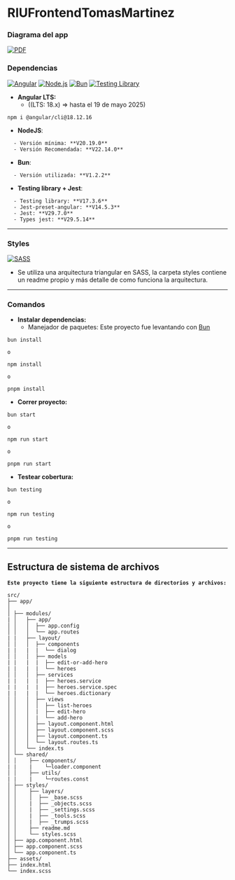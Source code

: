 # RIUFrontendTomasMartinez

### Diagrama del app

[![PDF](https://img.shields.io/badge/PDF-%23D00000.svg?style=for-the-badge&logo=adobe-acrobat-reader&logoColor=white)](https://drive.google.com/file/d/1qipafT_ENNz7PW3FFGXFgxcnpALQLhQp/view?usp=sharing)

### Dependencias

[![Angular](https://img.shields.io/badge/Angular-DD0031?style=for-the-badge&logo=angular&logoColor=white)](https://v18.angular.dev/) [![Node.js](https://img.shields.io/badge/Node.js-339933?style=for-the-badge&logo=nodedotjs&logoColor=white)](https://nodejs.org/en/download) [![Bun](https://img.shields.io/badge/Bun-1B1B1B?style=for-the-badge&logo=bun&logoColor=FFFFFF)](https://bun.sh) [![Testing Library](https://img.shields.io/badge/-Testing%20Library-%23E38332?style=for-the-badge&logo=testing-library&logoColor=white)](https://testing-library.com/docs/angular-testing-library/intro)

- **Angular LTS:**
  - ((LTS: 18.x) => hasta el 19 de mayo 2025)
```
npm i @angular/cli@18.12.16 
```

- **NodeJS**:
```
  - Versión mínima: **V20.19.0**
  - Versión Recomendada: **V22.14.0**
```

- **Bun**:
```
  - Versión utilizada: **V1.2.2**
```

- **Testing library + Jest**:
```
  - Testing library: **V17.3.6**
  - Jest-preset-angular: **V14.5.3**
  - Jest: **V29.7.0**
  - Types jest: **V29.5.14**
```

---

### Styles
[![SASS](https://img.shields.io/badge/SASS-CC6699?style=for-the-badge&logo=sass&logoColor=white)](https://sass-lang.com/)

- Se utiliza una arquitectura triangular en SASS, la carpeta styles contiene un readme propio y más detalle de como funciona la arquitectura.

---

### Comandos



- **Instalar dependencias:**
  - Manejador de paquetes: Este proyecto fue levantando con [Bun](https://bun.sh/)

```
bun install

o

npm install

o

pnpm install
```

- **Correr proyecto:**
```
bun start

o

npm run start

o

pnpm run start
```

- **Testear cobertura:**
```
bun testing

o

npm run testing

o

pnpm run testing
```

---



## Estructura de sistema de archivos

**`Este proyecto tiene la siguiente estructura de directorios y archivos:`**
```
src/
├── app/
│
│ ├── modules/
| │   ├── app/
│ │   │  ├── app.config
│ │   │  └── app.routes
| |   ├── layout/
│ │   │  ├── components
| |   |  |  └── dialog
│ │   │  ├── models
| |   |  |  ├── edit-or-add-hero
| |   |  |  └── heroes
│ │   │  ├── services 
| |   |  |  ├── heroes.service
| |   |  |  ├── heroes.service.spec
| |   |  |  └── heroes.dictionary
│ │   │  ├── views
│ │   │  │  ├── list-heroes
│ │   │  |  ├── edit-hero
│ │   │  |  └── add-hero
│ │   │  ├── layout.component.html
│ │   │  ├── layout.component.scss
│ │   │  ├── layout.component.ts
│ │   │  └── layout.routes.ts
│ │   └── index.ts
│ └── shared/
│ │    ├── components/
| |    |    └─loader.component
│ │    ├── utils/
| |    |    └─routes.const
│ ├── styles/ 
│ │    ├── layers/
│ │    │  ├── _base.scss
│ │    |  ├── _objects.scss
│ │    |  ├── _settings.scss
│ │    |  ├── _tools.scss
│ │    |  ├── _trumps.scss
│ │    ├── readme.md
│ │    └── styles.scss
│ ├── app.component.html
│ ├── app.component.scss
│ └── app.component.ts
├── assets/
├── index.html
└── index.scss
```


